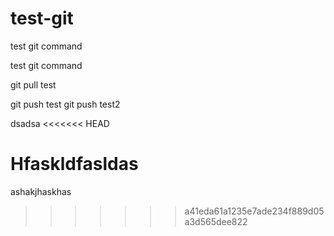 # test-git

test git command

test git command

git pull test

git push test
git push test2


dsadsa
<<<<<<< HEAD

Hfaskldfasldas
=======
ashakjhaskhas
>>>>>>> a41eda61a1235e7ade234f889d05a3d565dee822
